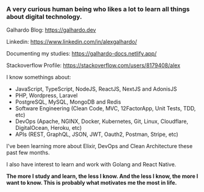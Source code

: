 <h3><strong>A very curious human being who likes a lot to learn all things about digital technology.</strong></h3>

Galhardo Blog: https://galhardo.dev

Linkedin: https://www.linkedin.com/in/alexgalhardo/

Documenting my studies: https://galhardo-docs.netlify.app/

Stackoverflow Profile: https://stackoverflow.com/users/8179408/alex

I know somethings about:

- JavaScript, TypeScript, NodeJS, ReactJS, NextJS and AdonisJS
- PHP, Wordpress, Laravel
- PostgreSQL, MySQL, MongoDB and Redis
- Software Engineering (Clean Code, MVC, 12FactorApp, Unit Tests, TDD, etc)
- DevOps (Apache, NGINX, Docker, Kubernetes, Git, Linux, Cloudflare, DigitalOcean, Heroku, etc)
- APIs (REST, GraphQL, JSON, JWT, Oauth2, Postman, Stripe, etc)

I've been learning more about Elixir, DevOps and Clean Architecture these past few months.

I also have interest to learn and work with Golang and React Native.

<strong>The more I study and learn, the less I know. And the less I know, the more I want to know. This is probably what motivates me the most in life.</strong>




